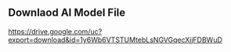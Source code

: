 ## Downlaod AI Model File
https://drive.google.com/uc?export=download&id=1y6Wb6VTSTUMtebLsNGVGqecXjjFDBWuD
